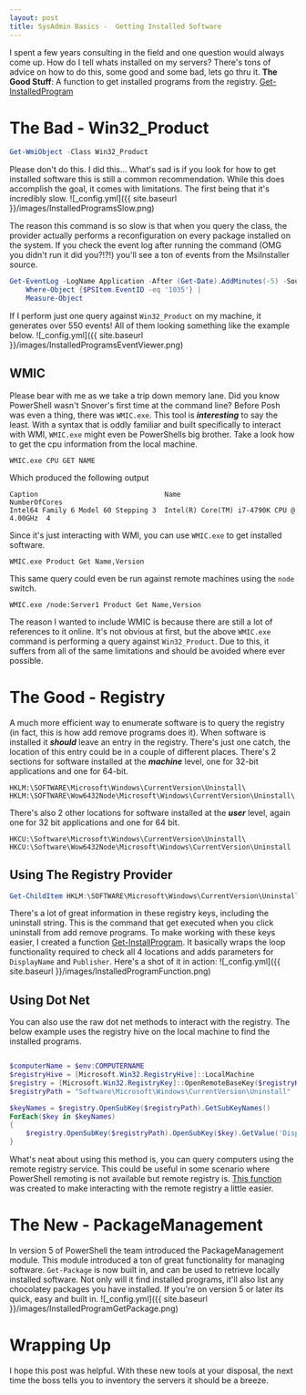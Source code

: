```yaml
---
layout: post
title: SysAdmin Basics -  Getting Installed Software
---
```

I spent a few years consulting in the field and one question would always come up. 
How do I tell whats installed on my servers?
There's tons of advice on how to do this, some good and some bad, lets go thru it.
**The Good Stuff**: A function to get installed programs from the registry. [Get-InstalledProgram](https://github.com/dchristian3188/Main/blob/master/Functions/Get-InstalledProgram.ps1)
# The Bad - Win32_Product
```powershell
Get-WmiObject -Class Win32_Product
```
Please don't do this. I did this... What's sad is if you look for how to get installed software this is still a common recommendation. 
While this does accomplish the goal, it comes with limitations. 
The first being that it's incredibly slow.
![_config.yml]({{ site.baseurl }}/images/InstalledProgramsSlow.png)

The reason this command is so slow is that when you query the class, the provider actually performs a reconfiguration on every package installed on the system.
If you check the event log after running the command (OMG you didn't run it did you?!?!) you'll see a ton of events from the MsiInstaller source.
```powershell
Get-EventLog -LogName Application -After (Get-Date).AddMinutes(-5) -Source MsiInstaller | 
    Where-Object {$PSItem.EventID -eq '1035'} | 
    Measure-Object
````
If I perform just one query against ```Win32_Product``` on my machine, it generates over 550 events!
All of them looking something like the example below.
![_config.yml]({{ site.baseurl }}/images/InstalledProgramsEventViewer.png)

## WMIC 
Please bear with me as we take a trip down memory lane. 
Did you know PowerShell wasn't Snover's first time at the command line? 
Before Posh was even a thing, there was ```WMIC.exe```. 
This tool is ***interesting*** to say the least. 
With a syntax that is oddly familiar and built specifically to interact with WMI, ```WMIC.exe``` might even be PowerShells big brother. 
Take a look how to get the cpu information from the local machine.
```
WMIC.exe CPU GET NAME
```
Which produced the following output
```
Caption                               Name                                      NumberOfCores
Intel64 Family 6 Model 60 Stepping 3  Intel(R) Core(TM) i7-4790K CPU @ 4.00GHz  4
```
Since it's just interacting with WMI, you can use ```WMIC.exe``` to get installed software. 
```
WMIC.exe Product Get Name,Version
```
This same query could even be run against remote machines using the ```node``` switch.
```
WMIC.exe /node:Server1 Product Get Name,Version
```
The reason I wanted to include WMIC is because there are still a lot of references to it online. 
It's not obvious at first, but the above ```WMIC.exe``` command is performing a query against ```Win32_Product```. 
Due to this, it suffers from all of the same limitations and should be avoided where ever possible.

# The Good - Registry
A much more efficient way to enumerate software is to query the registry (in fact, this is how add remove programs does it). 
When software is installed it ***should*** leave an entry in the registry. 
There's just one catch, the location of this entry could be in a couple of different places. 
There's 2 sections for software installed at the ***machine*** level, one for 32-bit applications and one for 64-bit.
```
HKLM:\SOFTWARE\Microsoft\Windows\CurrentVersion\Uninstall\
HKLM:\SOFTWARE\Wow6432Node\Microsoft\Windows\CurrentVersion\Uninstall\
```
There's also 2 other locations for software installed at the ***user*** level, again one for 32 bit applications and one for 64 bit.
```
HKCU:\Software\Microsoft\Windows\CurrentVersion\Uninstall\
HKCU:\Software\Wow6432Node\Microsoft\Windows\CurrentVersion\Uninstall
```
## Using The Registry Provider
```powershell
Get-ChildItem HKLM:\SOFTWARE\Microsoft\Windows\CurrentVersion\Uninstall\*
```
There's a lot of great information in these registry keys, including the uninstall string. This is the command that get executed when you click uninstall from add remove programs. To make working with these keys easier, I created a function [Get-InstallProgram](https://github.com/dchristian3188/Main/blob/master/Functions/Get-InstalledProgram.ps1). It basically wraps the loop functionality required to check all 4 locations and adds parameters for ```DisplayName``` and ```Publisher```. Here's a shot of it in action:
![_config.yml]({{ site.baseurl }}/images/InstalledProgramFunction.png)


## Using Dot Net
You can also use the raw dot net methods to interact with the registry.
The below example uses the registry hive on the local machine to find the installed programs.
```powershell

$computerName = $env:COMPUTERNAME
$registryHive = [Microsoft.Win32.RegistryHive]::LocalMachine
$registry = [Microsoft.Win32.RegistryKey]::OpenRemoteBaseKey($registryHive,$computerName)
$registryPath = "Software\Microsoft\Windows\CurrentVersion\Uninstall"

$keyNames = $registry.OpenSubKey($registryPath).GetSubKeyNames()
ForEach($key in $keyNames)
{
    $registry.OpenSubKey($registryPath).OpenSubKey($key).GetValue('DisplayName')
}
```
What's neat about using this method is, you can query computers using the remote registry service. 
This could be useful in some scenario where PowerShell remoting is not available but remote registry is. 
[This function](https://github.com/dchristian3188/Main/blob/master/Functions/Get-RemoteRegistryProgram.ps1) was created to make interacting with the remote registry a little easier. 
# The New - PackageManagement
In version 5 of PowerShell the team introduced the PackageManagement module. 
This module introduced a ton of great functionality for managing software. 
```Get-Package``` is now built in, and can be used to retrieve locally installed software. 
Not only will it find installed programs, it'll also list any chocolatey packages you have installed. 
If you're on version 5 or later its quick, easy and built in.
![_config.yml]({{ site.baseurl }}/images/InstalledProgramGetPackage.png)
# Wrapping Up
I hope this post was helpful. 
With these new tools at your disposal, the next time the boss tells you to inventory the servers it should be a breeze. 